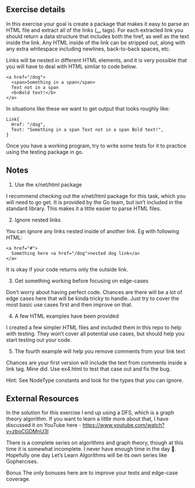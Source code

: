## Exercise details
In this exercise your goal is create a package that makes it easy to parse an HTML file and extract all of the links (<a href="">...</a> tags). For each extracted link you should return a data structure that includes both the href, as well as the text inside the link. Any HTML inside of the link can be stripped out, along with any extra whitespace including newlines, back-to-back spaces, etc.

Links will be nested in different HTML elements, and it is very possible that you will have to deal with HTML similar to code below.

```
<a href="/dog">
  <span>Something in a span</span>
  Text not in a span
  <b>Bold text!</b>
</a>
```

In situations like these we want to get output that looks roughly like:

```
Link{
  Href: "/dog",
  Text: "Something in a span Text not in a span Bold text!",
}
```

Once you have a working program, try to write some tests for it to practice using the testing package in go.

## Notes
1. Use the x/net/html package

I recommend checking out the x/net/html package for this task, which you will need to go get. It is provided by the Go team, but isn’t included in the standard library. This makes it a little easier to parse HTML files.

2. Ignore nested links

You can ignore any links nested inside of another link. Eg with following HTML:

```
<a href="#">
  Something here <a href="/dog">nested dog link</a>
</a>
```

It is okay if your code returns only the outside link.

3. Get something working before focusing on edge-cases

Don’t worry about having perfect code. Chances are there will be a lot of edge cases here that will be kinda tricky to handle. Just try to cover the most basic use cases first and then improve on that.

4. A few HTML examples have been provided

I created a few simpler HTML files and included them in this repo to help with testing. They won’t cover all potential use cases, but should help you start testing out your code.

5. The fourth example will help you remove comments from your link text

Chances are your first version will include the text from comments inside a link tag. Mine did. Use ex4.html to test that case out and fix the bug.

Hint: See NodeType constants and look for the types that you can ignore.

## External Resources

In the solution for this exercise I end up using a DFS, which is a graph theory algorithm. If you want to learn a little more about that, I have discussed it on YouTube here - https://www.youtube.com/watch?v=zboCGDMnU3I

There is a complete series on algorithms and graph theory, though at this time it is somewhat incomplete. I never have enough time in the day 🙁. Hopefully one day Let’s Learn Algorithms will be its own series like Gophercises.

Bonus
The only bonuses here are to improve your tests and edge-case coverage.
